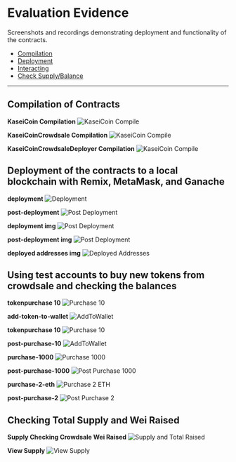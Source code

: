 # Evaluation Evidence
Screenshots and recordings demonstrating deployment and functionality of the contracts.  

- [Compilation](#compilation-of-contracts)
- [Deployment](#deployment-of-the-contracts-to-a-local-blockchain-with-remix-metamask-and-ganache)
- [Interacting](#using-test-accounts-to-buy-new-tokens-from-crowdsale-and-checking-the-balances)
- [Check Supply/Balance](#checking-total-supply-and-wei-raised)  

---
## Compilation of Contracts  

**KaseiCoin Compilation**
![KaseiCoin Compile](./01_kaseicoin_contract_compile.png)

**KaseiCoinCrowdsale Compilation**
![KaseiCoin Compile](./02_kaseicoincrowdsale_compile.png)  

**KaseiCoinCrowdsaleDeployer Compilation**
![KaseiCoin Compile](./03_kaseicoincrowdsaledeployer_compile.png)  


## Deployment of the contracts to a local blockchain with Remix, MetaMask, and Ganache

**deployment**
![Deployment](./v01_crowdsale_deploy.gif)  

**post-deployment**
![Post Deployment](./v02_crowdsale_post_deploy_addresses.gif)  

**deployment img**
![Post Deployment](./04_deployer_contract_deploy_setup.png)  

**post-deployment img**
![Post Deployment](./05_deployer_contract_post_deploy.png)  

**deployed addresses img**
![Deployed Addresses](./06_deployed_addresses.png)  


## Using test accounts to buy new tokens from crowdsale and checking the balances

**tokenpurchase 10**
![Purchase 10](./v03_token_purchase_10_wei.gif)  

**add-token-to-wallet**
![AddToWallet](./v04_add_token_to_wallet.gif)  


**tokenpurchase 10**
![Purchase 10](./07_token_purchase_10.png)  

**post-purchase-10**
![AddToWallet](./08_post_purchase_10.png)  

**purchase-1000**
![Purchase 1000](./v05_token_purchase_1000.gif)  

**post-purchase-1000**
![Post Purchase 1000](./09_post_purchase_1000.png)  

**purchase-2-eth**
![Purchase 2 ETH](./v06_token_purchase_2_eth.gif)  

**post-purchase-2**
![Post Purchase 2](./10_post_purchase_2_eth.png)  


## Checking Total Supply and Wei Raised

**Supply Checking Crowdsale Wei Raised**
![Supply and Total Raised](./v07_wei_raised_total_token_supply.gif)  

**View Supply**
![View Supply](./11_post_purchase_supply.png)  

